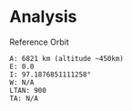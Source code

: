 # Analysis

Reference Orbit

```language
A: 6821 km (altitude ~450km)
E: 0.0
I: 97.1876851111258°
W: N/A
LTAN: 900
TA: N/A
```

